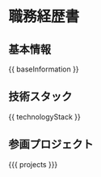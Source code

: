 # 職務経歴書

## 基本情報

{{ baseInformation }}

## 技術スタック

{{ technologyStack }}

## 参画プロジェクト

{{{ projects }}}
